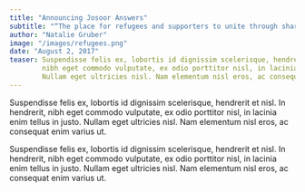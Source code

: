 ```yaml
---
title: "Announcing Josoor Answers"
subtitle: "“The place for refugees and supporters to unite through sharing knowledge and translating information.“"
author: "Natalie Gruber"
image: "/images/refugees.png"
date: "August 2, 2017"
teaser: Suspendisse felis ex, lobortis id dignissim scelerisque, hendrerit et nisl. In hendrerit, 
        nibh eget commodo vulputate, ex odio porttitor nisl, in lacinia enim tellus in justo. 
        Nullam eget ultricies nisl. Nam elementum nisl eros, ac consequat enim varius ut. Praesent libero
---
```


Suspendisse felis ex, lobortis id dignissim scelerisque, hendrerit et nisl. In hendrerit, 
nibh eget commodo vulputate, ex odio porttitor nisl, in lacinia enim tellus in justo. 
Nullam eget ultricies nisl. Nam elementum nisl eros, ac consequat enim varius ut.

Suspendisse felis ex, lobortis id dignissim scelerisque, hendrerit et nisl. In hendrerit, 
nibh eget commodo vulputate, ex odio porttitor nisl, in lacinia enim tellus in justo. 
Nullam eget ultricies nisl. Nam elementum nisl eros, ac consequat enim varius ut.
